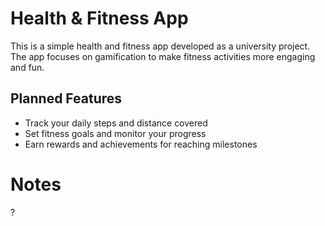 # Health & Fitness App

This is a simple health and fitness app developed as a university project. The app focuses on gamification to make fitness activities more engaging and fun.

## Planned Features

- Track your daily steps and distance covered
- Set fitness goals and monitor your progress
- Earn rewards and achievements for reaching milestones


# Notes
?
